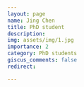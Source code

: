 ```yaml
---
layout: page
name: Jing Chen
title: PhD student
description: 
img: assets/img/1.jpg
importance: 2
category: PhD students
giscus_comments: false
redirect: 

---
```

